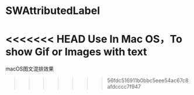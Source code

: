 # SWAttributedLabel
<<<<<<< HEAD
Use In Mac OS，To show Gif or Images with text
=======
macOS图文混排效果
>>>>>>> 56fdc516911b0bbc5eee54ac67c8afdcccc7f947
